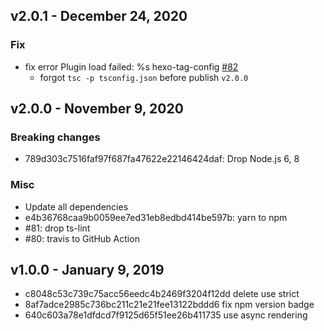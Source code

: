 
## v2.0.1 - December 24, 2020

### Fix

* fix error Plugin load failed: %s hexo-tag-config [#82](https://github.com/yoshinorin/hexo-tag-config/issues/82)
    * forgot `tsc -p tsconfig.json` before publish `v2.0.0`

## v2.0.0 - November 9, 2020

### Breaking changes

* 789d303c7516faf97f687fa47622e22146424daf: Drop Node.js 6, 8

### Misc

* Update all dependencies
* e4b36768caa9b0059ee7ed31eb8edbd414be597b: yarn to npm
* #81: drop ts-lint
* #80: travis to GitHub Action

## v1.0.0 - January 9, 2019

* c8048c53c739c75acc56eedc4b2469f3204f12dd delete use strict
* 8af7adce2985c736bc211c21e21fee13122bddd6 fix npm version badge
* 640c603a78e1dfdcd7f9125d65f51ee26b411735 use async rendering
